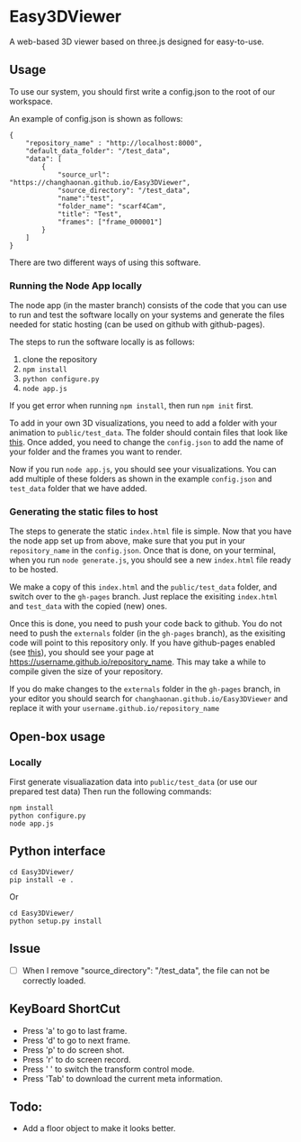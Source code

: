 # Easy3DViewer

A web-based 3D viewer based on three.js designed for easy-to-use.

## Usage

To use our system, you should first write a config.json to the root of our workspace.

An example of config.json is shown as follows:

```
{
    "repository_name" : "http://localhost:8000",
    "default_data_folder": "/test_data",
    "data": [
        {
            "source_url": "https://changhaonan.github.io/Easy3DViewer", 
            "source_directory": "/test_data", 
            "name":"test",
            "folder_name": "scarf4Cam", 
            "title": "Test",
            "frames": ["frame_000001"]
        }
    ]
}
```

There are two different ways of using this software.

### Running the Node App locally

The node app (in the master branch) consists of the code that you can use to run and test the software locally on your systems and generate the files needed for static hosting (can be used on github with github-pages).

The steps to run the software locally is as follows:

1. clone the repository
2. `npm install`
3. `python configure.py`
4. `node app.js`

If you get error when running `npm install`, then run `npm init` first.

To add in your own 3D visualizations, you need to add a folder with your animation to `public/test_data`. The folder should contain files that look like [this](https://github.com/changhaonan/Easy3DViewer/tree/master/public/test_data/move_dragon4Cam/frame_000001). Once added, you need to change the `config.json` to add the name of your folder and the frames you want to render.

Now if you run `node app.js`, you should see your visualizations. You can add multiple of these folders as shown in the example `config.json` and `test_data` folder that we have added.

### Generating the static files to host

The steps to generate the static `index.html` file is simple. Now that you have the node app set up from above, make sure that you put in your `repository_name` in the `config.json`. Once that is done, on your terminal, when you run `node generate.js`, you should see a new `index.html` file ready to be hosted.

We make a copy of this `index.html` and the `public/test_data` folder, and switch over to the `gh-pages` branch. Just replace the exisiting `index.html` and `test_data` with the copied (new) ones.

Once this is done, you need to push your code back to github.  You do not need to push the `externals` folder (in the `gh-pages` branch), as the exisiting code will point to this repository only. If you have github-pages enabled (see [this](https://docs.github.com/en/pages/quickstart)), you should see your page at https://username.github.io/repository_name. This may take a while to compile given the size of your repository.

If you do make changes to the `externals` folder in the `gh-pages` branch, in your editor you should search for `changhaonan.github.io/Easy3DViewer` and replace it with your `username.github.io/repository_name`

## Open-box usage

### Locally

First generate visualiazation data into `public/test_data` (or use our prepared test data) Then run the following commands:

```
npm install
python configure.py
node app.js
```

## Python interface

```
cd Easy3DViewer/
pip install -e .
```

Or

```
cd Easy3DViewer/
python setup.py install
```

## Issue

- [ ] When I remove "source_directory": "/test_data", the file can not be correctly loaded.

## KeyBoard ShortCut

- Press 'a' to go to last frame.
- Press 'd' to go to next frame.
- Press 'p' to do screen shot.
- Press 'r' to do screen record.
- Press ' ' to switch the transform control mode.
- Press 'Tab' to download the current meta information.

## Todo:

- Add a floor object to make it looks better.